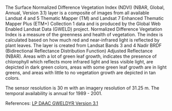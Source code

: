 The Surface Normalized Difference Vegetation Index (NDVI) (NBAR, Global, Annual, Version 3.1) layer is a composite of images from all available Landsat 4 and 5 Thematic Mapper (TM) and Landsat 7 Enhanced Thematic Mapper Plus (ETM+) Collection 1 data and is produced by the Global Web Enabled Landsat Data (GWELD) project. Normalized Difference Vegetation Index is a measure of the greenness and health of vegetation. The index is calculated based on how much red and near-infrared light is reflected by plant leaves. The layer is created from Landsat Bands 3 and 4 Nadir BRDF (Bidirectional Reflectance Distribution Function) Adjusted Reflectance (NBAR). Areas with a lot of green leaf growth, indicates the presence of chlorophyll which reflects more infrared light and less visible light, are depicted in dark green colors, areas with some green leaf growth are in light greens, and areas with little to no vegetation growth are depicted in tan colors.

The sensor resolution is 30 m with an imagery resolution of 31.25 m. The temporal availability is annual for 1989 - 2001.

References: [LP DAAC GWELDYR Version 3.1](https://doi.org/10.5067/MEaSUREs/GWELD/GWELDYR.031)